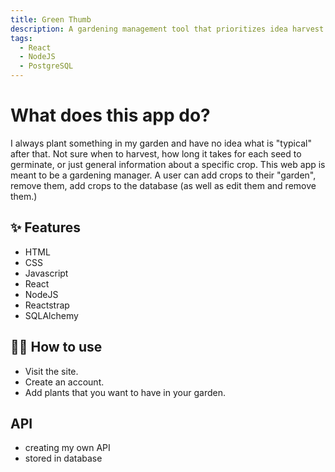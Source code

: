 ```yaml
---
title: Green Thumb
description: A gardening management tool that prioritizes idea harvest times based on when plants were planted.
tags:
  - React
  - NodeJS
  - PostgreSQL
---
```


# What does this app do?

I always plant something in my garden and have no idea what is "typical" after that. Not sure when to harvest, how long it takes for each seed to germinate, or just general information about a specific crop. This web app is meant to be a gardening manager. A user can add crops to their "garden", remove them, add crops to the database (as well as edit them and remove them.)

## ✨ Features

- HTML
- CSS
- Javascript
- React
- NodeJS
- Reactstrap
- SQLAlchemy

## 💁‍♀️ How to use

- Visit the site.
- Create an account.
- Add plants that you want to have in your garden.

## API

- creating my own API
- stored in database
